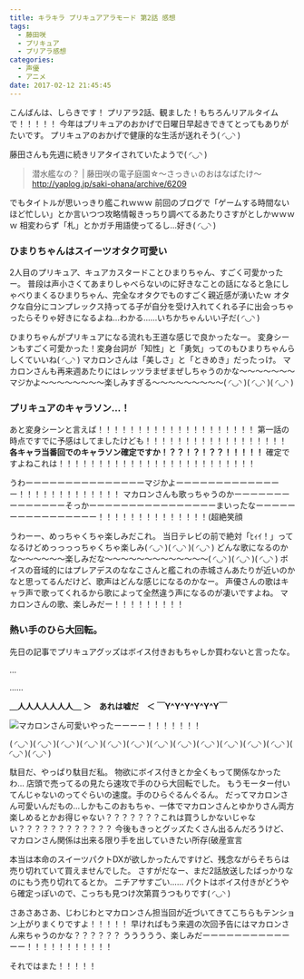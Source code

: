 ```yaml
---
title: キラキラ プリキュアアラモード 第2話 感想
tags:
  - 藤田咲
  - プリキュア
  - プリアラ感想
categories:
  - 声優
  - アニメ
date: 2017-02-12 21:45:45
---
```


こんばんは、しらきです！
プリアラ2話、観ました！もちろんリアルタイムで！！！！！
今年はプリキュアのおかげで日曜日早起きできてとってもありがたいです。
プリキュアのおかげで健康的な生活が送れそう( ◜◡◝ )
<!-- more -->
藤田さんも先週に続きリアタイされていたようで( ◜◡◝ )

> 潜水艦なの？ | 藤田咲の電子庭園☆～さっきぃのおはなばたけ～
> http://yaplog.jp/saki-ohana/archive/6209

でもタイトルが思いっきり艦これｗｗｗ
前回のブログで「ゲームする時間ないほど忙しい」とか言いつつ攻略情報きっちり調べてるあたりさすがとしかｗｗｗｗ
相変わらず「札」とかガチ用語使ってるし…好き( ◜◡◝ )

### ひまりちゃんはスイーツオタク可愛い

2人目のプリキュア、キュアカスタードことひまりちゃん、すごく可愛かったー。
普段は声小さくてあまりしゃべらないのに好きなことの話になると急にしゃべりまくるひまりちゃん、完全なオタクでものすごく親近感が湧いたｗ
オタクな自分にコンプレックス持ってる子が自分を受け入れてくれる子に出会っちゃったらそりゃ好きになるよね…わかる……いちかちゃんいい子だ( ◜◡◝ )

ひまりちゃんがプリキュアになる流れも王道な感じで良かったなー。
変身シーンもすごく可愛かった！変身台詞が「知性」と「勇気」ってのもひまりちゃんらしくていいね( ◜◡◝ )
マカロンさんは「美しさ」と「ときめき」だったっけ。
マカロンさんも再来週あたりにはレッツラまぜまぜしちゃうのかな～～～～～～～マジかよ～～～～～～～～楽しみすぎる～～～～～～～～～( ◜◡◝ )( ◜◡◝ )( ◜◡◝ )

### プリキュアのキャラソン…！

あと変身シーンと言えば！！！！！！！！！！！！！！！！！！！！
第一話の時点ですでに予感はしてましたけども！！！！！！！！！！！！！！！！！！
**各キャラ当番回でのキャラソン確定ですか！？？！？！？？！！！！！**
確定ですよねこれは！！！！！！！！！！！！！！！！！！！！！！！！！

うわーーーーーーーーーーーーーーーマジかよーーーーーーーーーーーーーー！！！！！！！！！！！！！
マカロンさんも歌っちゃうのかーーーーーーーーーーーーーーそっかーーーーーーーーーーーーーーーーまいったなーーーーーーーーーーーーーーーー！！！！！！！！！！！！！！(超絶笑顔

うわーー、めっちゃくちゃ楽しみだこれ。
当日テレビの前で絶対「ﾋｨｲ！」ってなるけどめっっっっちゃくちゃ楽しみ( ◜◡◝ )( ◜◡◝ )( ◜◡◝ )
どんな歌になるのかな～～～～～～楽しみだな～～～～～～～～～～～～～( ◜◡◝ )( ◜◡◝ )( ◜◡◝ )
ボイスの音域的にはプレアデスのななこさんと艦これの赤城さんあたりが近いのかなと思ってるんだけど、歌声はどんな感じになるのかなー。
声優さんの歌はキャラ声で歌ってくれるから歌によって全然違う声になるのが凄いですよね。
マカロンさんの歌、楽しみだー！！！！！！！！！

### 熱い手のひら大回転。

先日の記事でプリキュアグッズはボイス付きおもちゃしか買わないと言ったな。

…

……

**＿人人人人人人人＿**
**＞　あれは嘘だ　＜**
**￣Y^Y^Y^Y^Y^Y￣**


![マカロンさん可愛いやったーーーー！！！！！！！](/sblog/img/20170212_macaron.jpg)

( ◜◡◝ )( ◜◡◝ )( ◜◡◝ )( ◜◡◝ )( ◜◡◝ )( ◜◡◝ )( ◜◡◝ )( ◜◡◝ )( ◜◡◝ )( ◜◡◝ )( ◜◡◝ )( ◜◡◝ )( ◜◡◝ )( ◜◡◝ )

駄目だ、やっぱり駄目だ私。
物欲にボイス付きとか全くもって関係なかったわ…
店頭で売ってるの見たら速攻で手のひら大回転でした。
もうモーター付いてんじゃないのってぐらいの速度。手のひらぐるんぐるん。
だってマカロンさん可愛いんだもの…しかもこのおもちゃ、一体でマカロンさんとゆかりさん両方楽しめるとかお得じゃない？？？？？？？これは買うしかないじゃない？？？？？？？？？？？？
今後もきっとグッズたくさん出るんだろうけど、マカロンさん関係は出来る限り手を出していきたい所存(破産宣言

本当は本命のスイーツパクトDXが欲しかったんですけど、残念ながらそちらは売り切れていて買えませんでした。
さすがだなー、まだ2話放送したばっかりなのにもう売り切れてるとか。
ニチアサすごい……
パクトはボイス付きがどうやら確定っぽいので、こっちも見つけ次第買うつもりです( ◜◡◝ )

さあさあさあ、じわじわとマカロンさん担当回が近づいてきてこちらもテンション上がりまくりですよ！！！！！
早ければもう来週の次回予告にはマカロンさん来ちゃうのかな？？？？？？
ううううう、楽しみだーーーーーーーーーーーーー！！！！！！！！！！！

それではまた！！！！！
